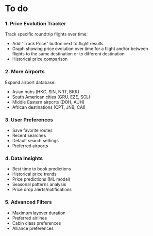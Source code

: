 # To do

### 1. Price Evolution Tracker
Track specific roundtrip flights over time:
- Add "Track Price" button next to flight results
- Graph showing price evolution over time for a flight and/or between flights to the same destination or to different destination 
- Historical price comparison

### 2. More Airports
Expand airport database:
- Asian hubs (HKG, SIN, NRT, BKK)
- South American cities (GRU, EZE, SCL)
- Middle Eastern airports (DOH, AUH)
- African destinations (CPT, JNB, CAI)

### 3. User Preferences
- Save favorite routes
- Recent searches
- Default search settings
- Preferred airports

### 4. Data Insights
- Best time to book predictions
- Historical price trends
- Price predictions (ML model)
- Seasonal patterns analysis
- Price drop alerts/notifications

### 5. Advanced Filters
- Maximum layover duration
- Preferred airlines
- Cabin class preferences
- Alliance preferences